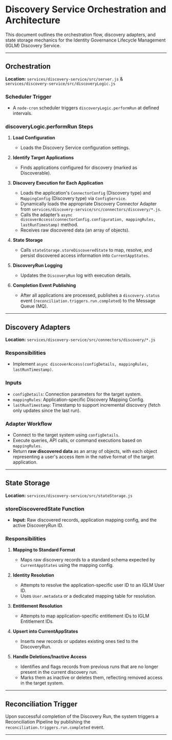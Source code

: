 
# Discovery Service Orchestration and Architecture

This document outlines the orchestration flow, discovery adapters, and state storage mechanics for the Identity Governance Lifecycle Management (IGLM) Discovery Service.

---

## Orchestration

**Location:** `services/discovery-service/src/server.js` & `services/discovery-service/src/discoveryLogic.js`

### Scheduler Trigger
- A `node-cron` scheduler triggers `discoveryLogic.performRun` at defined intervals.

### discoveryLogic.performRun Steps
1. **Load Configuration**
   - Loads the Discovery Service configuration settings.

2. **Identify Target Applications**
   - Finds applications configured for discovery (marked as Discoverable).

3. **Discovery Execution for Each Application**
   - Loads the application's `ConnectorConfig` (Discovery type) and `MappingConfig` (Discovery type) via `ConfigService`.
   - Dynamically loads the appropriate Discovery Connector Adapter from `services/discovery-service/src/connectors/discovery/*.js`.
   - Calls the adapter’s `async discoverAccess(connectorConfig.configuration, mappingRules, lastRunTimestamp)` method.
   - Receives raw discovered data (an array of objects).

4. **State Storage**
   - Calls `stateStorage.storeDiscoveredState` to map, resolve, and persist discovered access information into `CurrentAppStates`.

5. **DiscoveryRun Logging**
   - Updates the `DiscoveryRun` log with execution details.

6. **Completion Event Publishing**
   - After all applications are processed, publishes a `discovery.status` event (`reconciliation.triggers.run.completed`) to the Message Queue (MQ).

---

## Discovery Adapters

**Location:** `services/discovery-service/src/connectors/discovery/*.js`

### Responsibilities
- Implement `async discoverAccess(configDetails, mappingRules, lastRunTimestamp)`.

### Inputs
- `configDetails`: Connection parameters for the target system.
- `mappingRules`: Application-specific Discovery Mapping Config.
- `lastRunTimestamp`: Timestamp to support incremental discovery (fetch only updates since the last run).

### Adapter Workflow
- Connect to the target system using `configDetails`.
- Execute queries, API calls, or command executions based on `mappingRules`.
- Return **raw discovered data** as an array of objects, with each object representing a user's access item in the native format of the target application.

---

## State Storage

**Location:** `services/discovery-service/src/stateStorage.js`

### storeDiscoveredState Function
- **Input:** Raw discovered records, application mapping config, and the active DiscoveryRun ID.

### Responsibilities
1. **Mapping to Standard Format**
   - Maps raw discovery records to a standard schema expected by `CurrentAppStates` using the mapping config.

2. **Identity Resolution**
   - Attempts to resolve the application-specific user ID to an IGLM User ID.
   - Uses `User.metadata` or a dedicated mapping table for resolution.

3. **Entitlement Resolution**
   - Attempts to map application-specific entitlement IDs to IGLM Entitlement IDs.

4. **Upsert into CurrentAppStates**
   - Inserts new records or updates existing ones tied to the DiscoveryRun.

5. **Handle Deletions/Inactive Access**
   - Identifies and flags records from previous runs that are no longer present in the current discovery run.
   - Marks them as inactive or deletes them, reflecting removed access in the target system.

---

## Reconciliation Trigger

Upon successful completion of the Discovery Run, the system triggers a Reconciliation Pipeline by publishing the `reconciliation.triggers.run.completed` event.

---
